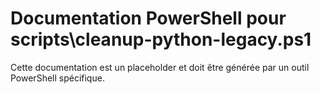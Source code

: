 # Documentation PowerShell pour scripts\cleanup-python-legacy.ps1

Cette documentation est un placeholder et doit être générée par un outil PowerShell spécifique.
